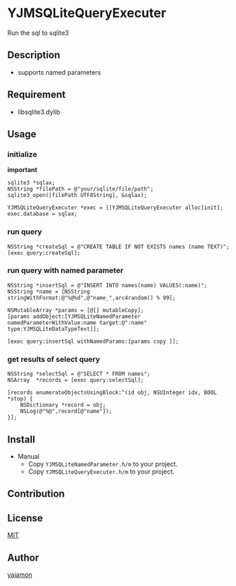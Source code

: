 # YJMSQLiteQueryExecuter
Run the sql to sqlite3

## Description

* supports named parameters

## Requirement

* libsqlite3.dylib

## Usage

### initialize

**important**

```objc
sqlite3 *sqlax;
NSString *filePath = @"your/sqlite/file/path";
sqlite3_open([filePath UTF8String], &sqlax);

YJMSQLiteQueryExecuter *exec = [[YJMSQLiteQueryExecuter alloc]init];
exec.database = sqlax;
```

### run query

```objc
NSString *createSql = @"CREATE TABLE IF NOT EXISTS names (name TEXT)";
[exec query:createSql];
```

### run query with named parameter

```objc
NSString *insertSql = @"INSERT INTO names(name) VALUES(:name)";
NSString *name = [NSString stringWithFormat:@"%@%d",@"name_",arc4random() % 99];

NSMutableArray *params = [@[] mutableCopy];
[params addObject:[YJMSQLiteNamedParameter namedParameterWithValue:name target:@":name" type:YJMSQLiteDataTypeText]];

[exec query:insertSql withNamedParams:[params copy ]];
```

### get results of select query

```objc
NSString *selectSql = @"SELECT * FROM names";
NSArray  *records = [exec query:selectSql];

[records enumerateObjectsUsingBlock:^(id obj, NSUInteger idx, BOOL *stop) {
    NSDictionary *record = obj;
    NSLog(@"%@",record[@"name"]);
}];
```

## Install

* Manual
    * Copy `YJMSQLiteNamedParameter.h/m` to your project.
    * Copy `YJMSQLiteQueryExecuter.h/m` to your project.

## Contribution

## License

[MIT](https://github.com/yajamon/YJMSQLiteQueryExecuter/blob/master/LICENSE)

## Author

[yajamon](https://github.com/yajamon)